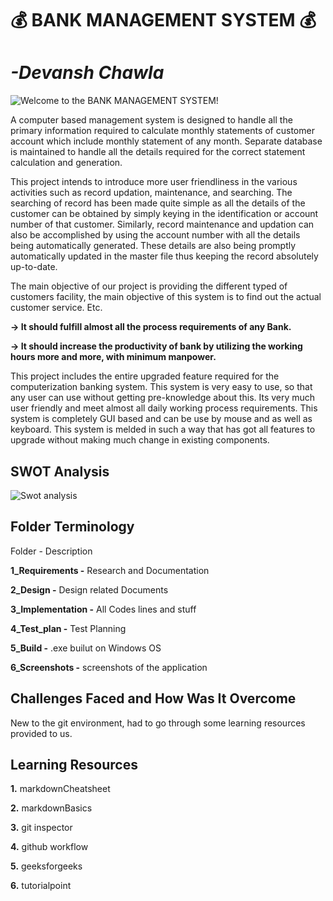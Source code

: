 #                                    :moneybag:               **BANK MANAGEMENT SYSTEM**  :moneybag:
#                                    **_-Devansh Chawla_**  

![Welcome to the BANK MANAGEMENT SYSTEM!](https://user-images.githubusercontent.com/82470968/115016906-54078880-9ed3-11eb-8364-bee250f1da29.png)

A computer based management system is designed to handle all the primary information required to calculate monthly statements of customer account which include monthly statement of any month. Separate database is maintained to handle all the details required for the correct statement calculation and generation.



This project intends to introduce more user friendliness in the various activities such as record updation, maintenance, and searching. The searching of record has been made quite simple as all the details of the customer can be obtained by simply keying in the identification or account number of that customer. Similarly, record maintenance and updation can also be accomplished by using the account number with all the details being automatically generated. These details are also being promptly automatically updated in the master file thus keeping the record absolutely up-to-date.



The main objective of our project is providing the different typed of customers facility, the main objective of this system is to find out the actual customer service. Etc.

**-> It should fulfill almost all the process requirements of any Bank.**

**-> It should increase the productivity of bank by utilizing the working hours more and more, with minimum manpower.**

This project includes the entire upgraded feature required for the computerization banking system. This system is very easy to use, so that any user can use without getting pre-knowledge about this. Its very much user friendly and meet almost all daily working process requirements. This system is completely GUI based and can be use by mouse and as well as keyboard. This system is melded in such a way that has got all features to upgrade without making much change in existing components.



## **SWOT Analysis**

![Swot analysis](https://user-images.githubusercontent.com/82470968/115017005-81543680-9ed3-11eb-997b-ce6075ec042d.JPG)



## **Folder Terminology**

Folder -	Description

**1_Requirements -** Research and Documentation

**2_Design -** Design related Documents

**3_Implementation -**	All Codes lines and stuff

**4_Test_plan	-** Test Planning

**5_Build -**	.exe builut on Windows OS

**6_Screenshots	-** screenshots of the application
 



## **Challenges Faced and How Was It Overcome**

New to the git environment, had to go through some learning resources provided to us.




## **Learning Resources**

**1.** markdownCheatsheet

**2.** markdownBasics

**3.** git inspector

**4.** github workflow

**5.** geeksforgeeks

**6.** tutorialpoint
